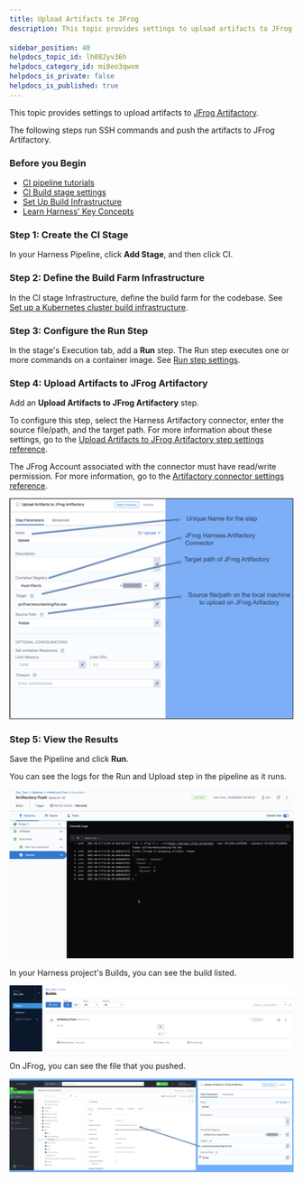 ```yaml
---
title: Upload Artifacts to JFrog
description: This topic provides settings to upload artifacts to JFrog Artifactory.

sidebar_position: 40
helpdocs_topic_id: lh082yv36h
helpdocs_category_id: mi8eo3qwxm
helpdocs_is_private: false
helpdocs_is_published: true
---
```


This topic provides settings to upload artifacts to [JFrog Artifactory](https://www.jfrog.com/confluence/display/JFROG/JFrog+Artifactory).

The following steps run SSH commands and push the artifacts to JFrog Artifactory.

### Before you Begin

* [CI pipeline tutorials](../../ci-quickstarts/ci-pipeline-quickstart.md)
* [CI Build stage settings](../build-stage-settings/ci-stage-settings.md)
* [Set Up Build Infrastructure](/docs/category/set-up-build-infrastructure)
* [Learn Harness' Key Concepts](../../../getting-started/learn-harness-key-concepts.md)

### Step 1: Create the CI Stage

In your Harness Pipeline, click **Add Stage**, and then click CI.

### Step 2: Define the Build Farm Infrastructure

In the CI stage Infrastructure, define the build farm for the codebase. See [Set up a Kubernetes cluster build infrastructure](../set-up-build-infrastructure/set-up-a-kubernetes-cluster-build-infrastructure.md).

### Step 3: Configure the Run Step

In the stage's Execution tab, add a **Run** step. The Run step executes one or more commands on a container image. See [Run step settings](../../ci-technical-reference/configure-run-tests-step-settings.md).

### Step 4: Upload Artifacts to JFrog Artifactory

Add an **Upload Artifacts to JFrog Artifactory** step.

To configure this step, select the Harness Artifactory connector, enter the source file/path, and the target path. For more information about these settings, go to the [Upload Artifacts to JFrog Artifactory step settings reference](../../ci-technical-reference/upload-artifacts-to-jfrog-artifactory-step-settings.md).

The JFrog Account associated with the connector must have read/write permission. For more information, go to the [Artifactory connector settings reference](../../../platform/7_Connectors/ref-cloud-providers/artifactory-connector-settings-reference.md).

![](./static/upload-artifacts-to-jfrog-519.png)

### Step 5: View the Results

Save the Pipeline and click **Run**.

You can see the logs for the Run and Upload step in the pipeline as it runs.

![](static/upload-artifacts-to-jfrog-520.png)

In your Harness project's Builds, you can see the build listed.

![](./static/upload-artifacts-to-jfrog-521.png)

On JFrog, you can see the file that you pushed.

![](./static/upload-artifacts-to-jfrog-522.png)
